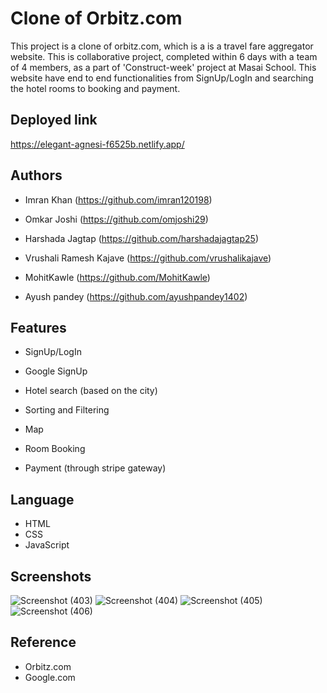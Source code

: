 
# Clone of Orbitz.com

This project is a clone of orbitz.com, which is a is a travel fare aggregator website. This is collaborative project, completed within 6 days with a team of 4 members, as a part of 'Construct-week' project at Masai School. This website have end to end functionalities from SignUp/LogIn and searching the hotel rooms to booking and payment.


## Deployed link

https://elegant-agnesi-f6525b.netlify.app/


## Authors

* Imran Khan (https://github.com/imran120198)

* Omkar Joshi (https://github.com/omjoshi29)

* Harshada Jagtap (https://github.com/harshadajagtap25)

* Vrushali Ramesh Kajave (https://github.com/vrushalikajave)

* MohitKawle (https://github.com/MohitKawle)

* Ayush pandey (https://github.com/ayushpandey1402)


## Features

* SignUp/LogIn

* Google SignUp

* Hotel search (based on the city)

* Sorting and Filtering

* Map

* Room Booking

* Payment (through stripe gateway)

## Language

* HTML
* CSS
* JavaScript

## Screenshots

![Screenshot (403)](https://user-images.githubusercontent.com/99397606/155881916-0d3bdd79-d313-4791-8035-ad37e00f0605.png)
![Screenshot (404)](https://user-images.githubusercontent.com/99397606/155881973-f5a33c86-d364-4e2c-8aea-d4816da1e9a0.png)
![Screenshot (405)](https://user-images.githubusercontent.com/99397606/155881929-17733164-61d2-456b-a485-5a778ccd31c0.png)
![Screenshot (406)](https://user-images.githubusercontent.com/99397606/155881934-97c564f3-9537-42c3-91c3-7138d2bf548d.png)


## Reference

* Orbitz.com
* Google.com
